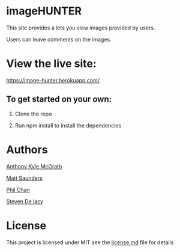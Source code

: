 # imageHUNTER

This site provides a lets you view images provided by users.

Users can leave comments on the images.

# View the live site:

https://image-hunter.herokuapp.com/

## To get started on your own:

1) Clone the repo

2) Run npm install to install the dependencies 

# Authors

[Anthony Kyle McGrath](https://github.com/anthony-kyle)

[Matt Saunders](https://github.com/itsmattsaunders)

[Phil Chan](https://github.com/phil-chan)

[Steven De lacy](https://github.com/steven-delacy)

# License

This project is licensed under MIT see the [license.md](license.md) file for details
